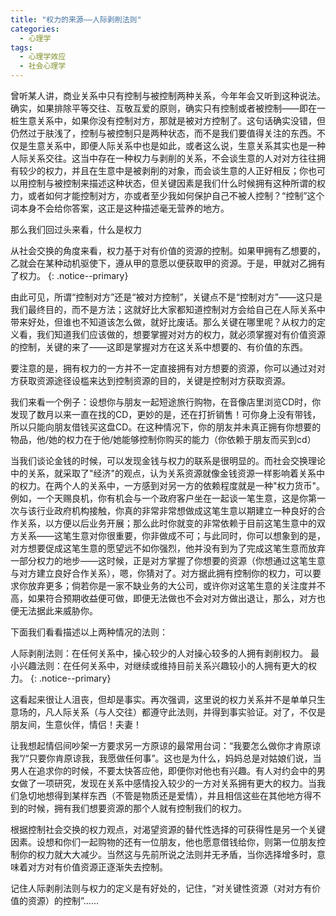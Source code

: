 ```yaml
---
title: "权力的来源——人际剥削法则"
categories:
  - 心理学
tags:
  - 心理学效应
  - 社会心理学
---
```


曾听某人讲，商业关系中只有控制与被控制两种关系，今年年会又听到这种说法。确实，如果排除平等交往、互敬互爱的原则，确实只有控制或者被控制——即在一桩生意关系中，如果你没有控制对方，那就是被对方控制了。这句话确实没错，但仍然过于肤浅了，控制与被控制只是两种状态，而不是我们要值得关注的东西。不仅是生意关系中，即便人际关系中也是如此，或者这么说，生意关系其实也是一种人际关系交往。这当中存在一种权力与剥削的关系，不会谈生意的人对对方往往拥有较少的权力，并且在生意中是被剥削的对象，而会谈生意的人正好相反；你也可以用控制与被控制来描述这种状态，但关键因素是我们什么时候拥有这种所谓的权力，或者如何才能控制对方，亦或者至少我如何保护自己不被人控制？“控制”这个词本身不会给你答案，这正是这种描述毫无营养的地方。

那么我们回过头来看，什么是权力

从社会交换的角度来看，权力基于对有价值的资源的控制。如果甲拥有乙想要的，乙就会在某种动机驱使下，遵从甲的意愿以便获取甲的资源。于是，甲就对乙拥有了权力。
{: .notice--primary}

由此可见，所谓“控制对方”还是“被对方控制”，关键点不是“控制对方”——这只是我们最终目的，而不是方法；这就好比大家都知道控制对方会给自己在人际关系中带来好处，但谁也不知道该怎么做，就好比废话。那么关键在哪里呢？从权力的定义看，我们知道我们应该做的，想要掌握对对方的权力，就必须掌握对有价值资源的控制，关键的来了——这即是掌握对方在这关系中想要的、有价值的东西。

要注意的是，拥有权力的一方并不一定直接拥有对方想要的资源，你可以通过对对方获取资源途径设槛来达到控制资源的目的，关键是控制对方获取资源。

我们来看一个例子：设想你与朋友一起短途旅行购物，在音像店里浏览CD时，你发现了数月以来一直在找的CD，更妙的是，还在打折销售！可你身上没有带钱，所以只能向朋友借钱买这盘CD。在这种情况下，你的朋友并未真正拥有你想要的物品，他/她的权力在于他/她能够控制你购买的能力（你依赖于朋友而买到cd）

当我们谈论金钱的时候，可以发现金钱与权力的联系是很明显的。而社会交换理论中的关系，就采取了"经济"的观点，认为关系资源就像金钱资源一样影响着关系中的权力。在两个人的关系中，一方感到对另一方的依赖程度就是一种"权力货币"。例如，一个天赐良机，你有机会与一个政府客户坐在一起谈一笔生意，这是你第一次与该行业政府机构接触，你真的非常非常想做成这笔生意以期建立一种良好的合作关系，以方便以后业务开展；那么此时你就变的非常依赖于目前这笔生意中的双方关系——这笔生意对你很重要，你非做成不可；与此同时，你可以想象到的是，对方想要促成这笔生意的愿望远不如你强烈，他并没有到为了完成这笔生意而放弃一部分权力的地步——这时候，正是对方掌握了你想要的资源（你想通过这笔生意与对方建立良好合作关系），嗯，你猜对了。对方据此拥有控制你的权力，可以要求你放弃更多；倘若你是一家不缺业务的大公司，或许你对这笔生意的关注度并不高，如果符合预期收益便可做，即便无法做也不会对对方做出退让，那么，对方也便无法据此来威胁你。

下面我们看看描述以上两种情况的法则：

人际剥削法则：在任何关系中，操心较少的人对操心较多的人拥有剥削权力。
最小兴趣法则：在任何关系中，对继续或维持目前关系兴趣较小的人拥有更大的权力。
{: .notice--primary}

这看起来很让人沮丧，但却是事实。再次强调，这里说的权力关系并不是单单只生意场的，凡人际关系（与人交往）都遵守此法则，并得到事实验证。对了，不仅是朋友间，生意伙伴，情侣！夫妻！

让我想起情侣间吵架一方要求另一方原谅的最常用台词：“我要怎么做你才肯原谅我”/“只要你肯原谅我，我愿做任何事”。这也是为什么，妈妈总是对姑娘们说，当男人在追求你的时候，不要太快答应他，即便你对他也有兴趣。有人对约会中的男女做了一项研究，发现在关系中感情投入较少的一方对关系拥有更大的权力。当我们急切地想得到某样东西（不管是物质还是爱情），并且相信这些在其他地方得不到的时候，拥有我们想要资源的那个人就有控制我们的权力。

根据控制社会交换的权力观点，对渴望资源的替代性选择的可获得性是另一个关键因素。设想和你们一起购物的还有一位朋友，他也愿意借钱给你，则第一位朋友控制你的权力就大大减少。当然这与先前所说之法则并无矛盾，当你选择增多时，意味着对方对有价值资源正逐渐失去控制。

记住人际剥削法则与权力的定义是有好处的，记住，“对关键性资源（对对方有价值的资源）的控制”……
